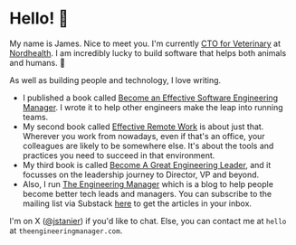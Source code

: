 # Hello! :wave:

My name is James. Nice to meet you. I'm currently [CTO for Veterinary](https://www.linkedin.com/in/jstanier/) at [Nordhealth](https://nordhealth.com/). I am incredibly lucky to build software that helps both animals and humans. 💚

As well as building people and technology, I love writing.

* I published a book called [Become an Effective Software Engineering Manager](https://pragprog.com/titles/jsengman/become-an-effective-software-engineering-manager/). I wrote it to help other engineers make the leap into running teams.
* My second book called [Effective Remote Work](https://pragprog.com/titles/jsrw/effective-remote-work/) is about just that. Wherever you work from nowadays, even if that's an office, your colleagues are likely to be somewhere else. It's about the tools and practices you need to succeed in that environment.
* My third book is called [Become A Great Engineering Leader](https://pragprog.com/titles/jsenglb/become-a-great-engineering-leader/), and it focusses on the leadership journey to Director, VP and beyond.
* Also, I run [The Engineering Manager](https://www.theengineeringmanager.com) which is a blog to help people become better tech leads and managers. You can subscribe to the mailing list via Substack [here](https://theengineeringmanager.substack.com/embed) to get the articles in your inbox.

I'm on X ([@jstanier](https://www.twitter.com/jstanier)) if you'd like to chat. Else, you can contact me at `hello` at `theengineeringmanager.com`.
